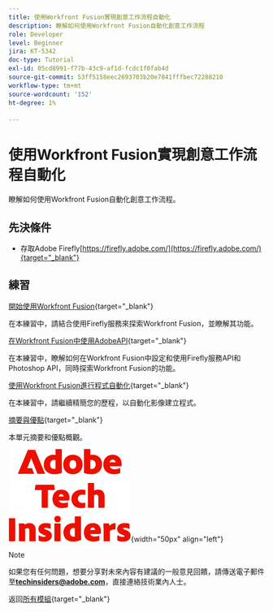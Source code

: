```yaml
---
title: 使用Workfront Fusion實現創意工作流程自動化
description: 瞭解如何使用Workfront Fusion自動化創意工作流程
role: Developer
level: Beginner
jira: KT-5342
doc-type: Tutorial
exl-id: 05cd8991-f77b-43c9-af1d-fcdc1f0fab4d
source-git-commit: 53ff5158eec2693703b20e7841fffbec72288210
workflow-type: tm+mt
source-wordcount: '152'
ht-degree: 1%

---
```


# 使用Workfront Fusion實現創意工作流程自動化

瞭解如何使用Workfront Fusion自動化創意工作流程。

## 先決條件

- 存取Adobe Firefly[https://firefly.adobe.com/](https://firefly.adobe.com/){target="_blank"}

## 練習

[開始使用Workfront Fusion](./ex1.md){target="_blank"}

在本練習中，請結合使用Firefly服務來探索Workfront Fusion，並瞭解其功能。

[在Workfront Fusion中使用AdobeAPI](./ex2.md){target="_blank"}

在本練習中，瞭解如何在Workfront Fusion中設定和使用Firefly服務API和Photoshop API，同時探索Workfront Fusion的功能。

[使用Workfront Fusion進行程式自動化](./ex3.md){target="_blank"}

在本練習中，請繼續精簡您的歷程，以自動化影像建立程式。

[摘要與優點](./summary.md){target="_blank"}

本單元摘要和優點概觀。

![技術內部人士](./../../../assets/images/techinsiders.png){width="50px" align="left"}

>[!NOTE]
>
>如果您有任何問題，想要分享對未來內容有建議的一般意見回饋，請傳送電子郵件至&#x200B;**techinsiders@adobe.com**，直接連絡技術業內人士。

返回[所有模組](../../../overview.md){target="_blank"}
